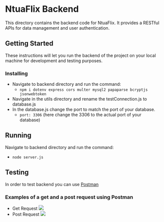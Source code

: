 # **NtuaFlix Backend**
This directory contains the backend code for NtuaFlix. It provides a RESTful APIs for data management and user authentication.

## **Getting Started**
These instructions will let you run the backend of the project on your local machine for development and testing purposes.

### **Installing**
- Navigate to backend directory and run the command:
  * ``` npm i dotenv express cors multer mysql2 papaparse bcryptjs jsonwebtoken ```
- Navigate in the utils directory and rename the testConnection.js to database.js
- In the database.js change the port to match the port of your database.
  - ``` port: 3306 ``` (here change the 3306 to the actual port of your database)

 ## **Running**
 Navigate to backend directory and run the command:
   - ``` node server.js ```

## **Testing**
In order to test backend you can use [Postman](https://www.postman.com/) 
### **Examples of a get and a post request using Postman**
- Get Request
![](https://github.com/ntua/softeng23-30/blob/main/assets/getRequest.png)
- Post Request
![](https://github.com/ntua/softeng23-30/blob/main/assets/postRequest.png)
